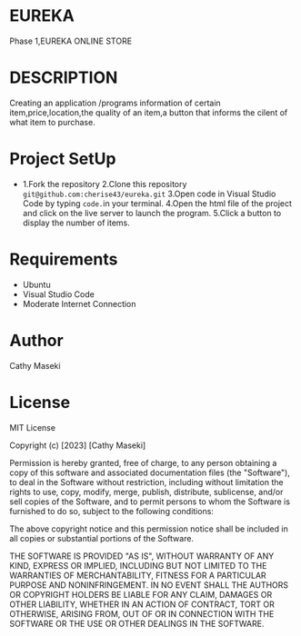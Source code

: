 # EUREKA 
Phase 1,EUREKA ONLINE STORE

# DESCRIPTION
Creating an application /programs information of certain item,price,location,the quality of an item,a button that informs the cilent of what item to purchase.

# Project SetUp
* 1.Fork the repository 
2.Clone this repository `git@github.com:cherise43/eureka.git`
3.Open code in Visual Studio Code by typing `code.`in your terminal.
4.Open the html file of the project and click on the live server to launch the program.
5.Click a button to display the number of items.



# Requirements 
* Ubuntu
* Visual Studio Code
* Moderate Internet Connection

# Author 
Cathy Maseki

# License
MIT License

Copyright (c) [2023] [Cathy Maseki]

Permission is hereby granted, free of charge, to any person obtaining a copy of this software and associated documentation files (the "Software"), to deal in the Software without restriction, including without limitation the rights to use, copy, modify, merge, publish, distribute, sublicense, and/or sell copies of the Software, and to permit persons to whom the Software is furnished to do so, subject to the following conditions:

The above copyright notice and this permission notice shall be included in all copies or substantial portions of the Software.

THE SOFTWARE IS PROVIDED "AS IS", WITHOUT WARRANTY OF ANY KIND, EXPRESS OR IMPLIED, INCLUDING BUT NOT LIMITED TO THE WARRANTIES OF MERCHANTABILITY, FITNESS FOR A PARTICULAR PURPOSE AND NONINFRINGEMENT. IN NO EVENT SHALL THE AUTHORS OR COPYRIGHT HOLDERS BE LIABLE FOR ANY CLAIM, DAMAGES OR OTHER LIABILITY, WHETHER IN AN ACTION OF CONTRACT, TORT OR OTHERWISE, ARISING FROM, OUT OF OR IN CONNECTION WITH THE SOFTWARE OR THE USE OR OTHER DEALINGS IN THE SOFTWARE.




